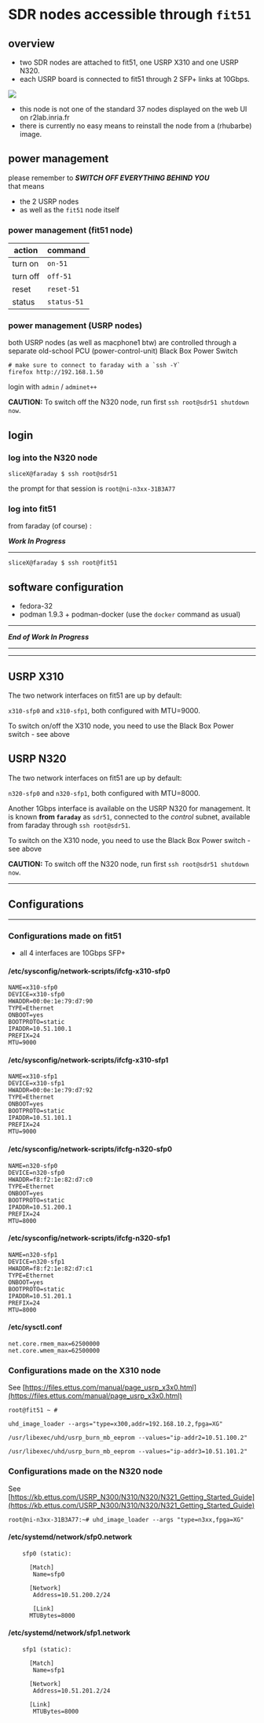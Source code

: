 # SDR nodes accessible through `fit51`

## overview

* two SDR nodes are attached to fit51, one USRP X310 and one USRP N320.
* each USRP board is connected to fit51 through 2 SFP+ links at 10Gbps.

![](node-51.svg)

* this node is not one of the standard 37 nodes displayed on the web UI on r2lab.inria.fr
* there is currently no easy means to reinstall the node from a (rhubarbe) image.

## power management

please remember to ***SWITCH OFF EVERYTHING BEHIND YOU***  
that means
* the 2 USRP nodes
* as well as the `fit51` node itself

### power management (fit51 node)

| action | command |
|--------|----------|
| turn on | `on-51` |
| turn off | `off-51` |
| reset | `reset-51` |
| status | `status-51` |

### power management (USRP nodes)

both USRP nodes (as well as macphone1 btw) are controlled through a separate old-school PCU
(power-control-unit) Black Box Power Switch 


```console
# make sure to connect to faraday with a `ssh -Y`
firefox http://192.168.1.50 
```

login with `admin` / `adminet++`

**CAUTION:** To switch off the N320 node, run first `ssh root@sdr51 shutdown now`. 

## login

### log into the N320 node

```
sliceX@faraday $ ssh root@sdr51
```

the prompt for that session is `root@ni-n3xx-31B3A77`

### log into fit51

from faraday (of course) :

***Work In Progress***
****

```console
sliceX@faraday $ ssh root@fit51
```

## software configuration

* fedora-32
* podman 1.9.3 + podman-docker (use the `docker` command as usual)

****
***End of Work In Progress***

****
****

## USRP X310

The two network interfaces on fit51 are up by default:

`x310-sfp0` and `x310-sfp1`, both configured with MTU=9000.

To switch on/off the X310 node, you need to use the Black Box Power switch - see above

## USRP N320

The two network interfaces on fit51 are up by default:

`n320-sfp0` and `n320-sfp1`, both configured with MTU=8000.

Another 1Gbps interface is available on the USRP N320 for management. It is known **from
`faraday`** as `sdr51`, connected to the *control* subnet, available from faraday through
`ssh root@sdr51`.

To switch on the X310 node, you need to use the Black Box Power switch - see above

**CAUTION:** To switch off the N320 node, run first `ssh root@sdr51 shutdown now`. 

****
## Configurations
****


### Configurations made on fit51

* all 4 interfaces are 10Gbps SFP+ 


#### /etc/sysconfig/network-scripts/ifcfg-x310-sfp0
```
NAME=x310-sfp0
DEVICE=x310-sfp0
HWADDR=00:0e:1e:79:d7:90
TYPE=Ethernet
ONBOOT=yes
BOOTPROTO=static
IPADDR=10.51.100.1
PREFIX=24
MTU=9000
```
#### /etc/sysconfig/network-scripts/ifcfg-x310-sfp1
```
NAME=x310-sfp1
DEVICE=x310-sfp1
HWADDR=00:0e:1e:79:d7:92
TYPE=Ethernet
ONBOOT=yes
BOOTPROTO=static
IPADDR=10.51.101.1
PREFIX=24
MTU=9000
```
#### /etc/sysconfig/network-scripts/ifcfg-n320-sfp0
```
NAME=n320-sfp0
DEVICE=n320-sfp0
HWADDR=f8:f2:1e:82:d7:c0
TYPE=Ethernet
ONBOOT=yes
BOOTPROTO=static
IPADDR=10.51.200.1
PREFIX=24
MTU=8000
```
#### /etc/sysconfig/network-scripts/ifcfg-n320-sfp1
```
NAME=n320-sfp1
DEVICE=n320-sfp1
HWADDR=f8:f2:1e:82:d7:c1
TYPE=Ethernet
ONBOOT=yes
BOOTPROTO=static
IPADDR=10.51.201.1
PREFIX=24
MTU=8000
```
#### /etc/sysctl.conf
```
net.core.rmem_max=62500000
net.core.wmem_max=62500000
```

### Configurations made on the X310 node

See [https://files.ettus.com/manual/page_usrp_x3x0.html](https://files.ettus.com/manual/page_usrp_x3x0.html)

```
root@fit51 ~ # 

uhd_image_loader --args="type=x300,addr=192.168.10.2,fpga=XG"

/usr/libexec/uhd/usrp_burn_mb_eeprom --values="ip-addr2=10.51.100.2"

/usr/libexec/uhd/usrp_burn_mb_eeprom --values="ip-addr3=10.51.101.2"
```


### Configurations made on the N320 node
See [https://kb.ettus.com/USRP_N300/N310/N320/N321_Getting_Started_Guide](https://kb.ettus.com/USRP_N300/N310/N320/N321_Getting_Started_Guide) 

`root@ni-n3xx-31B3A77:~# uhd_image_loader --args "type=n3xx,fpga=XG"`

#### /etc/systemd/network/sfp0.network


```
    sfp0 (static):
    
  	  [Match]
  	   Name=sfp0
	
  	  [Network]
 	   Address=10.51.200.2/24

 	   [Link]
  	  MTUBytes=8000
```
#### /etc/systemd/network/sfp1.network

```
    sfp1 (static):
    
  	  [Match]
  	   Name=sfp1
	
  	  [Network]
 	   Address=10.51.201.2/24

 	  [Link]
  	   MTUBytes=8000
```
